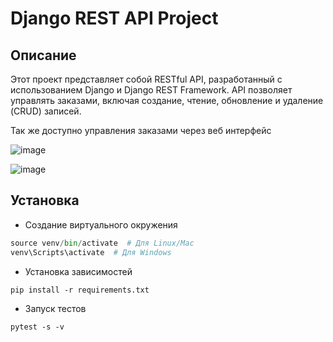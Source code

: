 # Django REST API Project

## Описание

Этот проект представляет собой RESTful API, разработанный с использованием Django и Django REST Framework. API позволяет управлять заказами, включая создание, чтение, обновление и удаление (CRUD) записей.

Так же доступно управления заказами через веб интерфейс


![image](https://github.com/user-attachments/assets/d3670e3d-b734-4209-9f6f-34e290e4df47)



![image](https://github.com/user-attachments/assets/f90cee9a-9589-43d9-8071-c6fba04857f4)



## Установка

- Создание виртуального окружения

```python -m venv venv
source venv/bin/activate  # Для Linux/Mac
venv\Scripts\activate  # Для Windows
```
- Установка зависимостей

```pip install -r requirements.txt```

- Запуск тестов
  
```pytest -s -v```

